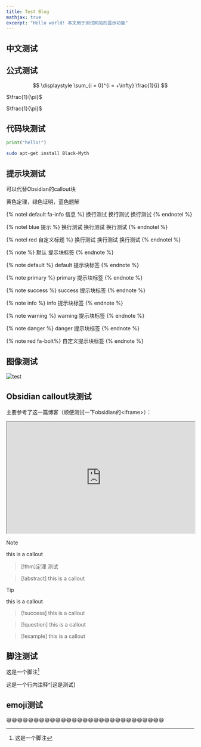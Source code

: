```yaml
---
title: Test Blog
mathjax: true
excerpt: "Hello world! 本文用于测试网站的显示功能"
---
```


## 中文测试

## 公式测试

$$
\displaystyle \sum_{i = 0}^{i = +\infty} \frac{1}{i}
$$

$\frac{1}{\pi}$

$\frac{1}{\pi}$

## 代码块测试

```python 
print("hello!")
```

```bash
sudo apt-get install Black-Myth
```

## 提示块测试

可以代替Obsidian的callout块

黄色定理，绿色证明，蓝色题解

{% notel default fa-info 信息 %}
换行测试
换行测试
换行测试
{% endnotel %}
 
{% notel blue 提示 %}
换行测试
换行测试
换行测试
{% endnotel %}
 
{% notel red 自定义标题 %}
换行测试
换行测试
换行测试
{% endnotel %}

{% note  %}
默认 提示块标签
{% endnote %}
 
{% note default  %}
default 提示块标签
{% endnote %}
 
{% note primary  %}
primary 提示块标签
{% endnote %}
 
{% note success  %}
success 提示块标签
{% endnote %}
 
{% note info  %}
info 提示块标签
{% endnote %}
 
{% note warning  %}
warning 提示块标签
{% endnote %}
 
{% note danger  %}
danger 提示块标签
{% endnote %}
 
{% note red fa-bolt%}
自定义提示块标签
{% endnote %}

## 图像测试

![test](/images/NanJing/NanJing1.jpg)

## Obsidian callout块测试

主要参考了这一篇博客（顺便测试一下obsidian的\<iframe\>）：

<iframe src="https://uuanqin.top/p/d4bc55f2/index.html#fn2" width="100%" height="300px"></iframe>


> [!note]
> this is a callout

> [!thm]定理
> 测试

> [!abstract]
> this is a callout

> [!tip]
> this is a callout

> [!success]
> this is a callout

> [!question]
> this is a callout

> [!example]
> this is a callout

## 脚注测试

这是一个脚注[^1]

这是一个行内注释^[这是测试]

## emoji测试

😅😅😅😅😅😅😅😅😅😅😅😅😅😅😅😅😅😅😅😅😅😅😅😅😅😅😅😅😅



[^1]: 这是一个脚注